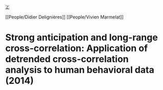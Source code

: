 [🇿](zotero://select/library/items/BW8NEWR4)

[[People/Didier Delignières]] [[People/Vivien Marmelat]] 
# Strong anticipation and long-range cross-correlation: Application of detrended cross-correlation analysis to human behavioral data (2014)

